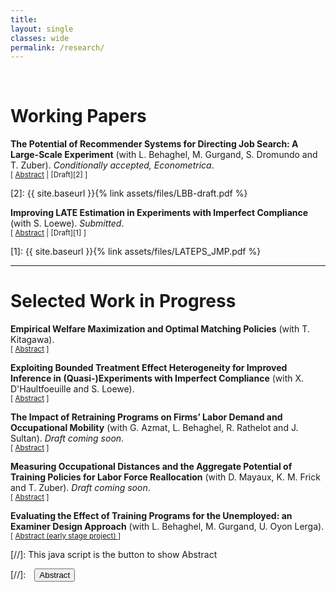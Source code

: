 ```yaml
---
title: 
layout: single
classes: wide
permalink: /research/
---
```

<br/> 

<!-- Google Tag Manager (noscript) -->
<noscript><iframe src="https://www.googletagmanager.com/ns.html?id=GTM-PNS829G"
height="0" width="0" style="display:none;visibility:hidden"></iframe></noscript>
<!-- End Google Tag Manager (noscript) -->


# Working Papers

**The Potential of Recommender Systems for Directing Job Search: A Large-Scale Experiment** (with L. Behaghel, M. Gurgand, S. Dromundo and T. Zuber). *Conditionally accepted, Econometrica*. <br/>
<small>[ <a href="#/" onclick="visib('lbb-job-search')">Abstract</a> | [Draft][2] ] </small>

<div id="lbb-job-search" style="display: none; text-align: justify; line-height: 1.2" ><small>
We analyze the employment effects of directing job seekers’ applications toward establishments likely to recruit. We run a two-sided randomization design involving about 800,000 job seekers and 40,000 establishments, based on an empirical model that recommends each job seeker to firms so as to maximize total potential employment. Our intervention induces a 1% increase in job finding rates for short term contracts. This impact comes from a targeting effect combining (i) a modest increase in job seekers’ applications to the very firms that were recommended to them, and (ii) a high success rate conditional on applying to these firms. Indeed, the success rate of job seekers’ applications varies considerably across firms: the efficiency of applications sent to recommended firms is 2.7 times higher than the efficiency of applications to the average firm. This suggests that there can be substantial gains from better targeting job search, leveraging firm-level heterogeneity.
</small><br><br/></div>
[2]: {{ site.baseurl }}{% link assets/files/LBB-draft.pdf %}


**Improving LATE Estimation in Experiments with Imperfect Compliance** (with S. Loewe). *Submitted*. <br/>
<small>[ <a href="#/" onclick="visib('improve-late')">Abstract</a> | [Draft][1] ]  </small>

<div id="improve-late" style="display: none; text-align: justify; line-height: 1.2" ><small>
The evaluation of many policies of interest (e.g., educational and training programs) inevitably face incomplete treatment group take-up. Estimation of causal effects in these controlled or natural ``experiments with imperfect compliance’’ usually relies on an Instrumental Variable (IV) strategy, which often yields imprecise and thus possibly uninformative inference when compliance rates are low. We tackle this problem by proposing a Test-and-Select estimator that exploits covariate information to restrict estimation to a subpopulation with non-zero compliance. We derive the asymptotic properties of our proposed estimator under standard and weak-IV-like asymptotics, and study its finite sample properties in Monte Carlo simulations. We provide conditions under which it dominates the usual 2SLS estimator in terms of precision. Under an assumption on the degree of treatment effect heterogeneity, our estimator remains first-order unbiased with respect to the Local Average Treatment Effect (LATE) estimand, setting it apart from alternatives in the burgeoning literature on the use of first-stage heterogeneity to improve the precision of IV estimators. This robustness to treatment effect heterogeneity and the potential for precision gains is illustrated using Monte Carlo simulations and two empirical applications. Applying our methodology to the returns to schooling example (where compulsory schooling laws serve as instruments for educational attainment), we document that our methodology reduces standard errors by 12% to 48% depending on specifications.
</small><br><br/></div>
[1]: {{ site.baseurl }}{% link assets/files/LATEPS_JMP.pdf %}


- - -

# Selected Work in Progress

**Empirical Welfare Maximization and Optimal Matching Policies** (with T. Kitagawa). <br/>
<small>[ <a href="#/" onclick="visib('EWM-opt-match')">Abstract</a> ] </small>

<div id="EWM-opt-match" style="display: none; text-align: justify; line-height: 1.2" ><small>
Suppose a policy maker has to choose (based on quasi-experimental data) how to match two types of individuals (e.g., job seekers and caseworkers, students and teachers etc.) to maximize a given measure of output (job finding rate, grades etc.). Following the empirical welfare maximization principle, a feasible decision rule could be to implement the allocation that would yield the highest possible output \textit{as estimated from the sample}. How well would perform such a decision rule compared to the \textit{actual} optimal allocation? Earlier work by T. Kitagawa and A. Tetenov (2018) have already derive finite sample guarantees on the performance of such rules for the choice of a binary treatment --- but not for the choice of an entire matching policy, as is the goal of this project. Building on the optimal transport literature, we aim at deriving such bounds in this particular setting. We then plan to apply the method using exhaustive administrative data on the quasi-random matching of job seekers to caseworkers in France, in order to document the potential gains from learning about the optimal matching policy in that context.
</small><br><br/></div>


**Exploiting Bounded Treatment Effect Heterogeneity for Improved Inference in (Quasi-)Experiments with Imperfect Compliance** (with X. D'Haultfoeuille and S. Loewe). <br/>
<small>[ <a href="#/" onclick="visib('bias-aware-late')">Abstract</a> ] </small>

<div id="bias-aware-late" style="display: none; text-align: justify; line-height: 1.2" ><small>
As a follow-up research project, this work consider the setting studied in Hazard and Löwe (2024, see above) under a bounded treatment effect heterogeneity assumption. Relying on the constraints imposed by the LATE (Angrist and Imbens, 1994) identifying assumption on the joint distribution of the reduced form and first-stage estimands, we propose a novel estimator based on a projection of empirical moments on the constraint with a high potential for reduction in RMSE. Inference results based on resampling methods---taking into account the bias of the estimator as well as the challenge raised by inference at the border of the parameter space---are currently being developed, with encouraging results in Monte-Carlo simulations and candidate applications.
</small><br><br/></div>


**The Impact of Retraining Programs on Firms’ Labor Demand and Occupational Mobility** (with G. Azmat, L. Behaghel, R. Rathelot and J. Sultan). *Draft coming soon*. <br/>
<small>[ <a href="#/" onclick="visib('CS-study-training')">Abstract</a> ] </small>

<div id="CS-study-training" style="display: none; text-align: justify; line-height: 1.2" ><small>
We investigate the value of retraining programs in facilitating the mobility of workers into occupations in high demand. By sending 5,000 fictitious job applications to firms posting ads in six tight labor market occupations, we randomly vary the candidates' training and experience to compare labor demand for four profiles, all aged 21: an \textit{incumbent} with both initial training and experience in the posted occupation, and three \textit{movers} who initially trained and worked in a neighboring, less tight occupation. The movers differ by the extent of retraining they have undergone for the target occupation. Callback rates vary significantly, with the \textit{incumbent} receiving the highest callbacks, closely followed by the \textit{long-retraining mover} who underwent several weeks or months of retraining (59\% and 51\% callback rates, respectively). \textit{Untrained movers} and \textit{short-retraining movers} have significantly lower callback rates (30\%). We develop and test a matching model, predicting that the effect of retraining on callbacks should increase and then decrease with labor market tightness. Using geographic variation in tightness, we find that even in the tight labor markets studied, the effect of retraining on callbacks continues to increase with rising tightness.
</small><br><br/></div>


**Measuring Occupational Distances and the Aggregate Potential of Training Policies for Labor Force Reallocation** (with D. Mayaux, K. M. Frick and T. Zuber). *Draft coming soon*. <br/>
<small>[ <a href="#/" onclick="visib('occ-distance-training')">Abstract</a> ] </small>

<div id="occ-distance-training" style="display: none; text-align: justify; line-height: 1.2" ><small>
How related are different jobs in terms of skills? To what extent training programs allow to move across jobs that differ in skills, and to what extent can this reduce the ``mismatch'' unemployment --- i.e., the unemployment due to unbalances in labor demand vs. supply across occupations? The existing literature often answered the first question based on expert knowledge and existing job classification systems (O*NET, ROME classification in France etc.). Instead, we propose to build new measures of skill proximity across jobs based on job descriptions from vacancy data --- using state-of-the-art Natural Language Processing (NLP) techniques. Making use of the skill distance measure produced, we describe the labor supply reallocations associated with the use of training programs by french job seekers --- using comprehensive administrative data on unemployment spells, training use and employer-employee data. Comparing such occupational transitions in relationship with labor market tightness measures, we aim to assess the extent to which public funded training programs contribute to the reduction of mismatch unemployment.
</small><br><br/></div>


**Evaluating the Effect of Training Programs for the Unemployed: an Examiner Design Approach** (with L. Behaghel, M. Gurgand, U. Oyon Lerga).<br/>
<small>[ <a href="#/" onclick="visib('RCT-foad')">Abstract (early stage project) </a> ] </small>

<div id="RCT-foad" style="display: none; text-align: justify; line-height: 1.2" ><small>
We exploit the random allocation of caseworkers to job seekers in France---and the heterogeneity in caseworkers' propensity to place individuals in training programs---in order to build an instrument for entering a training program while unemployed. To alleviate threats to the exclusion restriction assumption, we are currently developing an identification approach combining (i) the intuition behind of so-called ``zero-first-stage'' falsification test, (ii) an identification-at-infinity argument and (iii) a single-index assumption imposed on caseworkers' direct impact on individuals' job finding rate (violating the exclusion restriction of the instrument). Our framework lends itself nicely to the use of machine-learning predictions in a first step to identify the zero-first-stage subgroups that are essential for our identification-at-infinity approach.
</small><br><br/></div>

[//]: This java script is the button to show Abstract
<script>
 function visib(id) {
  var x = document.getElementById(id);
  if (x.style.display === "block") {
    x.style.display = "none";
  } else {
    x.style.display = "block";
  }
}
</script>

[//]:&emsp;<button onclick="visib('polariz')" class="btn btn--inverse btn--small">Abstract</button>
